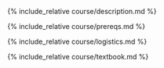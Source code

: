 {% include_relative course/description.md %}

{% include_relative course/prereqs.md %}

{% include_relative course/logistics.md %}

{% include_relative course/textbook.md %}

